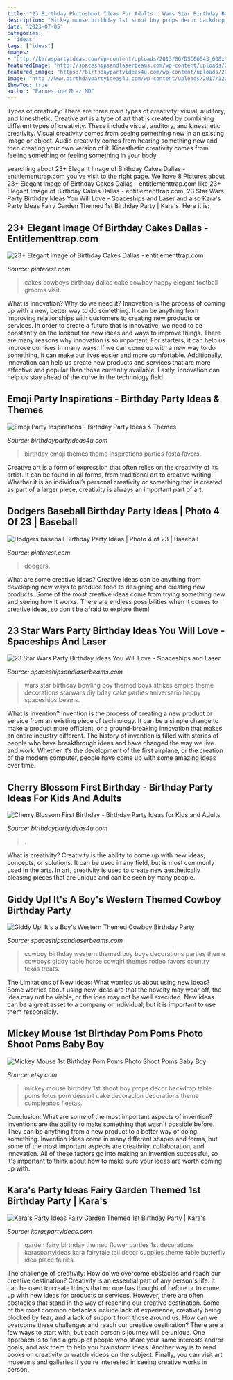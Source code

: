 ```yaml
---
title: "23 Birthday Photoshoot Ideas For Adults : Wars Star Birthday Bowling Boy Themed Boys Strikes Empire Theme Decorations Starwars Diy Bday Cake Parties Aniversario Happy Spaceships Beams"
description: "Mickey mouse birthday 1st shoot boy props decor backdrop table poms fotos pom dessert cake decoracion decorations theme cumpleaños fiestas"
date: "2023-07-05"
categories:
- "ideas"
tags: ["ideas"]
images:
- "http://karaspartyideas.com/wp-content/uploads/2013/06/DSC06643_600x901.jpg"
featuredImage: "http://spaceshipsandlaserbeams.com/wp-content/uploads/2016/01/5-Star-Wars-Bowling-Birthday-Party.jpg"
featured_image: "https://birthdaypartyideas4u.com/wp-content/uploads/2020/02/Cherry-Blossom-First-Birthday-decorations-and-background.jpg"
image: "http://www.birthdaypartyideas4u.com/wp-content/uploads/2017/12/Emoji-Birthday-Party-1.png"
ShowToc: true
author: "Earnestine Mraz MD"
---
```



Types of creativity: There are three main types of creativity: visual, auditory, and kinesthetic.
Creative art is a type of art that is created by combining different types of creativity. These include visual, auditory, and kinesthetic creativity. Visual creativity comes from seeing something new in an existing image or object. Audio creativity comes from hearing something new and then creating your own version of it. Kinesthetic creativity comes from feeling something or feeling something in your body.

	

		
searching about 23+ Elegant Image of Birthday Cakes Dallas - entitlementtrap.com you've visit to the right page. We have 8 Pictures about 23+ Elegant Image of Birthday Cakes Dallas - entitlementtrap.com like 23+ Elegant Image of Birthday Cakes Dallas - entitlementtrap.com, 23 Star Wars Party Birthday Ideas You Will Love - Spaceships and Laser and also Kara&#039;s Party Ideas Fairy Garden Themed 1st Birthday Party | Kara&#039;s. Here it is:
		
    
## 23+ Elegant Image Of Birthday Cakes Dallas - Entitlementtrap.com

<img loading=lazy src="https://i.pinimg.com/736x/f8/d5/a5/f8d5a5cd4aa67f7f9fb56b82a3583cec.jpg" onerror="this.onerror=null;this.src='https://tse3.mm.bing.net/th?id=OIP.FaX3bLsFRdiVLOyvjtOVxQHaJ3&amp;pid=15.1';" alt="23+ Elegant Image of Birthday Cakes Dallas - entitlementtrap.com">

_Source: pinterest.com_

>cakes cowboys birthday dallas cake cowboy happy elegant football grooms visit. 

	

What is innovation? Why do we need it?
Innovation is the process of coming up with a new, better way to do something. It can be anything from improving relationships with customers to creating new products or services. In order to create a future that is innovative, we need to be constantly on the lookout for new ideas and ways to improve things.
There are many reasons why innovation is so important. For starters, it can help us improve our lives in many ways. If we can come up with a new way to do something, it can make our lives easier and more comfortable. Additionally, innovation can help us create new products and services that are more effective and popular than those currently available. Lastly, innovation can help us stay ahead of the curve in the technology field.

    
## Emoji Party Inspirations - Birthday Party Ideas &amp; Themes

<img loading=lazy src="http://www.birthdaypartyideas4u.com/wp-content/uploads/2017/12/Emoji-Birthday-Party-1.png" onerror="this.onerror=null;this.src='https://tse3.mm.bing.net/th?id=OIP.wh3CmHLG6oDMPLRVXCrRMwHaLZ&amp;pid=15.1';" alt="Emoji Party Inspirations - Birthday Party Ideas &amp; Themes">

_Source: birthdaypartyideas4u.com_

>birthday emoji themes theme inspirations parties festa favors. 

	

Creative art is a form of expression that often relies on the creativity of its artist. It can be found in all forms, from traditional art to creative writing. Whether it is an individual’s personal creativity or something that is created as part of a larger piece, creativity is always an important part of art.

    
## Dodgers Baseball Birthday Party Ideas | Photo 4 Of 23 | Baseball

<img loading=lazy src="https://i.pinimg.com/originals/7a/82/a0/7a82a0434eca90d6fbcedd23b6c8231f.jpg" onerror="this.onerror=null;this.src='https://tse2.mm.bing.net/th?id=OIP.YFc5i0s5lA7fMaPEgEJwkgHaJ4&amp;pid=15.1';" alt="Dodgers baseball Birthday Party Ideas | Photo 4 of 23 | Baseball">

_Source: pinterest.com_

>dodgers. 

	

What are some creative ideas?
Creative ideas can be anything from developing new ways to produce food to designing and creating new products. Some of the most creative ideas come from trying something new and seeing how it works. There are endless possibilities when it comes to creative ideas, so don't be afraid to explore them!

    
## 23 Star Wars Party Birthday Ideas You Will Love - Spaceships And Laser

<img loading=lazy src="http://spaceshipsandlaserbeams.com/wp-content/uploads/2016/01/5-Star-Wars-Bowling-Birthday-Party.jpg" onerror="this.onerror=null;this.src='https://tse4.mm.bing.net/th?id=OIP.G6_PSYm4WQFAVrqAjw3JPAHaLH&amp;pid=15.1';" alt="23 Star Wars Party Birthday Ideas You Will Love - Spaceships and Laser">

_Source: spaceshipsandlaserbeams.com_

>wars star birthday bowling boy themed boys strikes empire theme decorations starwars diy bday cake parties aniversario happy spaceships beams. 

	

What is invention?
Invention is the process of creating a new product or service from an existing piece of technology. It can be a simple change to make a product more efficient, or a ground-breaking innovation that makes an entire industry different. 
The history of invention is filled with stories of people who have breakthrough ideas and have changed the way we live and work. Whether it's the development of the first airplane, or the creation of the modern computer, people have come up with some amazing ideas over time.

    
## Cherry Blossom First Birthday - Birthday Party Ideas For Kids And Adults

<img loading=lazy src="https://birthdaypartyideas4u.com/wp-content/uploads/2020/02/Cherry-Blossom-First-Birthday-decorations-and-background.jpg" onerror="this.onerror=null;this.src='https://tse3.mm.bing.net/th?id=OIP.zndJl64Gk1eNpEaYhGtT7gHaKv&amp;pid=15.1';" alt="Cherry Blossom First Birthday - Birthday Party Ideas for Kids and Adults">

_Source: birthdaypartyideas4u.com_

>. 

	

What is creativity?
Creativity is the ability to come up with new ideas, concepts, or solutions. It can be used in any field, but is most commonly used in the arts. In art, creativity is used to create new aesthetically pleasing pieces that are unique and can be seen by many people.

    
## Giddy Up! It&#039;s A Boy&#039;s Western Themed Cowboy Birthday Party

<img loading=lazy src="https://spaceshipsandlaserbeams.com/wp-content/uploads/2015/09/cowboy-birthday-party-ideas-for-boys.jpg" onerror="this.onerror=null;this.src='https://tse2.mm.bing.net/th?id=OIP.BnvaMRx1U9O6ZyJczH1RyAHaLH&amp;pid=15.1';" alt="Giddy Up! It&#039;s a Boy&#039;s Western Themed Cowboy Birthday Party">

_Source: spaceshipsandlaserbeams.com_

>cowboy birthday western themed boy boys decorations parties theme cowboys giddy table horse cowgirl themes rodeo favors country texas treats. 

	

The Limitations of New Ideas: What worries us about using new ideas?
Some worries about using new ideas are that the novelty may wear off, the idea may not be viable, or the idea may not be well executed. New ideas can be a great asset to a company or individual, but it is important to use them responsibly.

    
## Mickey Mouse 1st Birthday Pom Poms Photo Shoot Poms Baby Boy

<img loading=lazy src="https://img.etsystatic.com/il/5aa5e9/1070319651/il_570xN.1070319651_iuml.jpg?version=0" onerror="this.onerror=null;this.src='https://tse2.mm.bing.net/th?id=OIP.r_r45TJdD-NeAY5z8_-FigHaKG&amp;pid=15.1';" alt="Mickey Mouse 1st Birthday Pom Poms Photo Shoot Poms Baby Boy">

_Source: etsy.com_

>mickey mouse birthday 1st shoot boy props decor backdrop table poms fotos pom dessert cake decoracion decorations theme cumpleaños fiestas. 

	

Conclusion: What are some of the most important aspects of invention?
Inventions are the ability to make something that wasn't possible before. They can be anything from a new product to a better way of doing something. Invention ideas come in many different shapes and forms, but some of the most important aspects are creativity, collaboration, and innovation. All of these factors go into making an invention successful, so it's important to think about how to make sure your ideas are worth coming up with.

    
## Kara&#039;s Party Ideas Fairy Garden Themed 1st Birthday Party | Kara&#039;s

<img loading=lazy src="http://karaspartyideas.com/wp-content/uploads/2013/06/DSC06643_600x901.jpg" onerror="this.onerror=null;this.src='https://tse2.mm.bing.net/th?id=OIP.4z4a0hDYO7Lef36RHaGTNAHaLH&amp;pid=15.1';" alt="Kara&#039;s Party Ideas Fairy Garden Themed 1st Birthday Party | Kara&#039;s">

_Source: karaspartyideas.com_

>garden fairy birthday themed flower parties 1st decorations karaspartyideas kara fairytale tail decor supplies theme table butterfly idea place fairies. 

	

The challenge of creativity: How do we overcome obstacles and reach our creative destination?
Creativity is an essential part of any person's life. It can be used to create things that no one has thought of before or to come up with new ideas for products or services. However, there are often obstacles that stand in the way of reaching our creative destination. Some of the most common obstacles include lack of experience, creativity being blocked by fear, and a lack of support from those around us. How can we overcome these challenges and reach our creative destination? There are a few ways to start with, but each person's journey will be unique. One approach is to find a group of people who share your same interests and/or goals, and ask them to help you brainstorm ideas. Another way is to read books on creativity or watch videos on the subject. Finally, you can visit art museums and galleries if you're interested in seeing creative works in person.

